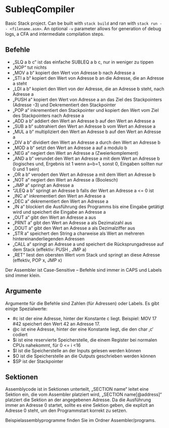 # SubleqCompiler

Basic Stack project. Can be built with `stack build` and ran with `stack run -- <filename.asm>`. An optional `-v` parameter allows for generation of debug logs, a CFA and intermediate compilation steps.

## Befehle

- „SLQ a b c“ ist das einfache SUBLEQ a b c, nur in weniger zu tippen
- „NOP“ tut nichts
- „MOV a b“ kopiert den Wert von Adresse b nach Adresse a
- „STI a b“ kopiert den Wert von Adresse b an die Adresse, die an Adresse a steht
- „LDI a b“ kopiert den Wert von der Adresse, die an Adresse b steht, nach Adresse a
- „PUSH a“ kopiert den Wert von Adresse a an das Ziel des Stackpointers (Adresse -3) und Dekrementiert den Stackpointer
- „POP a“ inkrementiert den Stackpointer und kopiert den Wert vom Ziel des Stackpointers nach Adresse a
- „ADD a b“ addiert den Wert an Adresse b auf den Wert an Adresse a
- „SUB a b“ subtrahiert den Wert an Adresse b vom Wert an Adresse a
- „MUL a b“ multipliziert den Wert an Adresse b auf den Wert an Adresse a
- „DIV a b“ dividiert den Wert an Adresse a durch den Wert an Adresse b
- „MOD a b“ setzt den Wert an Adresse a auf a modulo b
- „NEG a“ negiert den Wert an Adresse a (Zweierkomplement)
- „AND a b“ verundet den Wert an Adresse a mit dem Wert an Adresse b (logisches und, Ergebnis ist 1 wenn a=b=1, sonst 0, Eingaben sollten nur 0 und 1 sein)
- „OR a b“ verodert den Wert an Adresse a mit dem Wert an Adresse b
- „NOT a“ negiert den Wert an Adresse a (Boolesch)
- „JMP a“ springt an Adresse a
- “JLEQ a b” springt an Adresse b falls der Wert an Adresse a <= 0 ist
- „INC a“ inkrementiert den Wert an Adresse a
- „DEC a“ dekrementiert den Wert an Adresse a
- „IN a“ blockiert die Ausführung des Programms bis eine Eingabe getätigt wird und speichert die Eingabe an Adresse a
- „OUT a“ gibt den Wert an Adresse a aus
- „PRNT a“ gibt den Wert an Adresse a als Dezimalzahl aus
- „DOUT a“ gibt den Wert an Adresse a als Dezimalziffer aus
- „STR a“ speichert den String a charweise als Wert an mehreren hintereinanderliegenden Adressen
- „CALL a“ springt an Adresse a und speichert die Rücksprungadresse auf dem Stack (effektiv: PUSH <nextLoc>, JMP a)
- „RET“ liest den obersten Wert vom Stack und springt an diese Adresse (effektiv, POP x, JMP x)

Der Assembler ist Case-Sensitive – Befehle sind immer in CAPS und Labels sind immer klein.

## Argumente

Argumente für die Befehle sind Zahlen (für Adressen) oder Labels. Es gibt einige Spezialwerte:

- #c ist der eine Adresse, hinter der Konstante c liegt. Beispiel:  MOV 17 #42 speichert den Wert 42 an Adresse 17.
- @c ist eine Adresse, hinter der eine Konstante liegt, die den char ‚c‘ codiert
- $i ist eine reservierte Speicherstelle, die einem Register bei normalen CPUs nahekommt, für 0 <= i <16
- $I ist die Speicherstelle an der Inputs gelesen werden können
- $O ist die Speicherstelle an die Outputs geschrieben werden können
- $SP ist der Stackpointer

## Sektionen

Assemblycode ist in Sektionen unterteilt, „SECTION name“ leitet eine Sektion ein, die vom Assembler platziert wird, „SECTION name[@address]“ platziert die Sektion an der angegebenen Adresse. Da die Ausführung immer an Adresse 0 startet, sollte es eine Sektion geben, die explizit an Adresse 0 steht, um den Programmstart korrekt zu setzen.

Beispielassemblyprogramme finden Sie im Ordner Assembler/programs.
